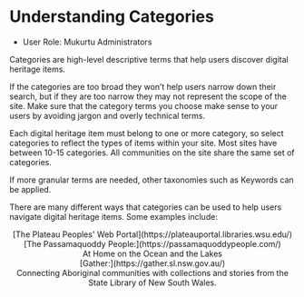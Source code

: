 # Understanding Categories

- User Role: Mukurtu Administrators

Categories are high-level descriptive terms that help users discover digital heritage items.

If the categories are too broad they won’t help users narrow down their search, but if they are too narrow they may not represent the scope of the site. Make sure that the category terms you choose make sense to your users by avoiding jargon and overly technical terms.

Each digital heritage item must belong to one or more category, so select categories to reflect the types of items within your site. Most sites have between 10-15 categories. All communities on the site share the same set of categories.

If more granular terms are needed, other taxonomies such as Keywords can be applied.

There are many different ways that categories can be used to help users navigate digital heritage items. Some examples include:

<center> [The Plateau Peoples' Web Portal](https://plateauportal.libraries.wsu.edu/) </center>

<center> [The Passamaquoddy People:](https://passamaquoddypeople.com/) </center> 
<center>At Home on the Ocean and the Lakes</center/>

<center> [Gather:](https://gather.sl.nsw.gov.au/) </center> 
<center>Connecting Aboriginal communities with collections and stories from the State Library of New South Wales.</center>